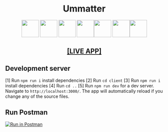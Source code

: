 <h1 align="center">
 Ummatter</h1>

<div align="center"> <img height="55" src="https://upload.wikimedia.org/wikipedia/commons/thumb/1/17/GraphQL_Logo.svg/1200px-GraphQL_Logo.svg.png"/> <img width="55" src="https://raw.githubusercontent.com/gilbarbara/logos/master/logos/bootstrap.svg"/> <img width="55" src="https://seeklogo.com/images/N/nodejs-logo-FBE122E377-seeklogo.com.png"/> <img width="55" src="https://cdn4.iconfinder.com/data/icons/logos-3/600/React.js_logo-512.png"/><img width="55" src="https://raw.githubusercontent.com/gilbarbara/logos/master/logos/javascript.svg"/> <img width="55" src="https://user-images.githubusercontent.com/8939680/57233882-20344080-6fe5-11e9-9086-d20a955bed59.png"/><img width="55" src="https://cdn.worldvectorlogo.com/logos/apollo-graphql-1.svg"/> </div>

<h2 align="center">
  <a href=https://umatterph.herokuapp.com/">[LIVE APP]</a>
</h2>

## Development server
[1] Run `npm run i` install dependencies
[2] Run `cd client` 
[3] Run `npm run i` install dependencies
[4] Run `cd ..` 
[5] Run `npm run dev` for a dev server. Navigate to `http://localhost:3000/`. The app will automatically reload if you change any of the source files.

## Run Postman
[![Run in Postman](https://run.pstmn.io/button.svg)](https://app.getpostman.com/run-collection/13654036-4e5e8f20-ab62-4102-a5ce-9722b06a65d5?action=collection%2Ffork&collection-url=entityId%3D13654036-4e5e8f20-ab62-4102-a5ce-9722b06a65d5%26entityType%3Dcollection%26workspaceId%3D8720fdec-f85f-40b9-9f43-4af279e13038)
